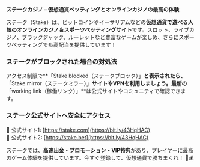 **ステークカジノ – 仮想通貨ベッティングとオンラインカジノの最高の体験**  

ステーク（Stake）は、ビットコインやイーサリアムなどの**仮想通貨で遊べる人気のオンラインカジノ＆スポーツベッティングサイト**です。スロット、ライブカジノ、ブラックジャック、ルーレットなど豊富なゲームが楽しめ、さらにスポーツベッティングでも高配当を提供しています！  

### **ステークがブロックされた場合の対処法**  
アクセス制限で**「Stake blocked（ステークブロック）」**と表示されたら、**「Stake mirror（ステークミラー）」**サイトやVPNを利用しましょう。最新の**「working link（稼働リンク）」**は公式サイトやコミュニティで確認できます。  

### **ステーク公式サイトへ安全にアクセス**  
🔗 公式サイト1: [https://stake.com](https://bit.ly/43HqHAC)  
🔗 公式サイト2: [https://stake.bet](https://bit.ly/43HqHAC)  

ステークでは、**高速出金・プロモーション・VIP特典**があり、プレイヤーに最高のゲーム体験を提供しています。今すぐ登録して、仮想通貨で勝ちまくれ！ 🎰💰  
